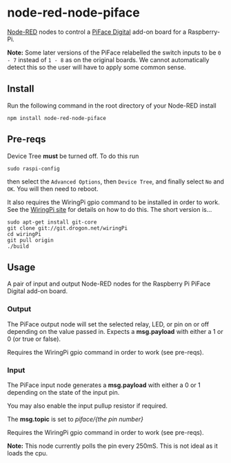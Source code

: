 node-red-node-piface
====================

<a href="http://nodered.org" target="_new">Node-RED</a> nodes to control a
<a href="http://www.piface.org.uk/products/piface_digital/" target="_new">PiFace Digital</a>
add-on board for a Raspberry-Pi.

**Note:** Some later versions of the PiFace relabelled the switch inputs to be `0 - 7`
instead of `1 - 8` as on the original boards.
We cannot automatically detect this so the user will have to apply some common sense.

Install
-------

Run the following command in the root directory of your Node-RED install

    npm install node-red-node-piface


Pre-reqs
--------

Device Tree **must** be turned off. To do this run

    sudo raspi-config

then select the `Advanced Options`, then `Device Tree`, and finally select `No`
and `OK`. You will then need to reboot.

It also requires the WiringPi gpio command to be installed in order to work.
See the <a href="http://wiringpi.com" target="new">WiringPi site</a>
for details on how to do this. The short version is...

    sudo apt-get install git-core
    git clone git://git.drogon.net/wiringPi
    cd wiringPi
    git pull origin
    ./build

Usage
-----

A pair of input and output Node-RED nodes for the Raspberry Pi PiFace Digital
add-on board.

### Output

The PiFace output node will set the selected relay, LED, or pin on or off
depending on the value passed in. Expects a <b>msg.payload</b> with either a
1 or 0 (or true or false).

Requires the WiringPi gpio command in order to work (see pre-reqs).

### Input

The PiFace input node generates a <b>msg.payload</b> with either a 0 or 1
depending on the state of the input pin.

You may also enable the input pullup resistor if required.

The <b>msg.topic</b> is set to <i>piface/{the pin number}</i>

Requires the WiringPi gpio command in order to work (see pre-reqs).

<b>Note:</b> This node currently polls the pin every 250mS. This is not ideal
as it loads the cpu.
